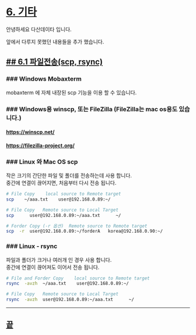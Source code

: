 [userguide]: https://github.com/dasandata/Open_HPC/tree/master/Document/User%20Guide#-%EB%AA%A9%EC%B0%A8
[ohpc]: http://openhpc.community/
[slurm]: https://slurm.schedmd.com/

[6]: https://github.com/dasandata/Open_HPC/tree/master/Document/User%20Guide/6_etc
[6.1]: http://google.com

# [6.   기타][userguide]

안녕하세요 다산데이타 입니다.

앞에서 다루지 못했던 내용들을 추가 했습니다.

## [## 6.1  파일전송(scp, rsync)][6]  


### ### Windows Mobaxterm
mobaxterm 에 자체 내장된 scp 기능을 이용 할 수 있습니다.

### ### Windows용 winscp, 또는 FileZilla (FileZilla는 mac os용도 있습니다.)

#### https://winscp.net/

#### https://filezilla-project.org/

### ### Linux 와 Mac OS scp
작은 크기의 간단한 파일 및 폴더를 전송하는데 사용 합니다.  
중간에 연결이 끊어지면, 처음부터 다시 전송 됩니다.  
```bash
# File Copy    local source to Remote target
scp    ~/aaa.txt    user@192.168.0.89:~/  

# File Copy   Remote source to Local Target
scp      user@192.168.0.89:~/aaa.txt      ~/

# Forder Copy (-r 옵션)  Remote source to Remote target
scp  -r  user@192.168.0.89:~/forderA   korea@192.168.0.90:~/
```

### ### Linux - rsync
파일과 폴더가 크거나 여러개 인 경우 사용 합니다.  
중간에 연결이 끊어져도 이어서 전송 됩니다.  
```bash
# File and Forder Copy    local source to Remote target
rsync  -avzh  ~/aaa.txt    user@192.168.0.89:~/  

# File Copy   Remote source to Local Target
rsync  -avzh  user@192.168.0.89:~/aaa.txt      ~/
```


***
## [끝][6]
